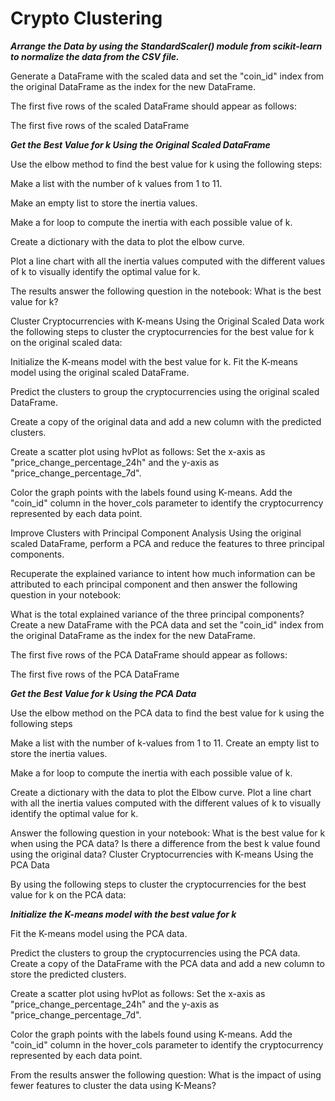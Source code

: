 # Crypto Clustering

***Arrange  the Data by using  the StandardScaler() module from scikit-learn to normalize the data from the CSV file.***

Generate a DataFrame with the scaled data and set the "coin_id" index from the original DataFrame as the index for the new DataFrame.

The first five rows of the scaled DataFrame should appear as follows: 

The first five rows of the scaled DataFrame


***Get the Best Value for k Using the Original Scaled DataFrame***

Use the elbow method to find the best value for k using the following steps:

Make  a list with the number of k values from 1 to 11.

Make an empty list to store the inertia values. 

Make a for loop to compute the inertia with each possible value of k. 

Create a dictionary with the data to plot the elbow curve. 

Plot a line chart with all the inertia values computed with the different values of k to visually identify the optimal value for k. 

The results answer the following question in the notebook: What is the best value for k? 

Cluster Cryptocurrencies with K-means Using the Original Scaled Data work the following steps to cluster the cryptocurrencies for the best value for k on the original scaled data:

Initialize the K-means model with the best value for k. Fit the K-means model using the original scaled DataFrame.

 Predict the clusters to group the cryptocurrencies using the original scaled DataFrame. 
 
Create a copy of the original data and add a new column with the predicted clusters. 

Create a scatter plot using hvPlot as follows: Set the x-axis as "price_change_percentage_24h" and the y-axis as "price_change_percentage_7d". 

Color the graph points with the labels found using K-means. Add the "coin_id" column in the hover_cols parameter to identify the cryptocurrency represented by each data point. 

Improve Clusters with Principal Component Analysis Using the original scaled DataFrame, perform a PCA and reduce the features to three principal components.

Recuperate the explained variance to intent how much information can be attributed to each principal component and then answer the following question in your notebook:

What is the total explained variance of the three principal components? Create a new DataFrame with the PCA data and set the "coin_id" index from the original DataFrame as the index for the new DataFrame.

The first five rows of the PCA DataFrame should appear as follows:

The first five rows of the PCA DataFrame

***Get the Best Value for k Using the PCA Data***

Use the elbow method on the PCA data to find the best value for k using the following steps

Make a list with the number of k-values from 1 to 11. Create an empty list to store the inertia values. 

Make a for loop to compute the inertia with each possible value of k. 

Create a dictionary with the data to plot the Elbow curve. Plot a line chart with all the inertia values computed with the different values of k to visually identify the optimal value for k. 

Answer the following question in your notebook: What is the best value for k when using the PCA data? Is there a difference from the best k value found using the original data? Cluster Cryptocurrencies with K-means Using the PCA Data 

By using the following steps to cluster the cryptocurrencies for the best value for k on the PCA data:

***Initialize the K-means model with the best value for k*** 

Fit the K-means model using the PCA data. 

Predict the clusters to group the cryptocurrencies using the PCA data. Create a copy of the DataFrame with the PCA data and add a new column to store the predicted clusters. 

Create a scatter plot using hvPlot as follows: Set the x-axis as "price_change_percentage_24h" and the y-axis as "price_change_percentage_7d". 

Color the graph points with the labels found using K-means. Add the "coin_id" column in the hover_cols parameter to identify the cryptocurrency represented by each data point. 

From the results answer the following question: What is the impact of using fewer features to cluster the data using K-Means?
